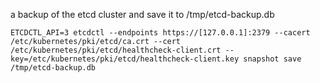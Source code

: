 
 a backup of the etcd cluster and save it to /tmp/etcd-backup.db
 
 ```
ETCDCTL_API=3 etcdctl --endpoints https://[127.0.0.1]:2379 --cacert /etc/kubernetes/pki/etcd/ca.crt --cert /etc/kubernetes/pki/etcd/healthcheck-client.crt --key=/etc/kubernetes/pki/etcd/healthcheck-client.key snapshot save /tmp/etcd-backup.db
```
